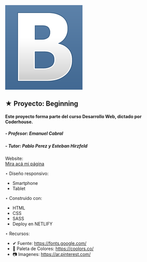 <img src="./img/../multimedia/readme.png">

 ## ★ Proyecto: Beginning
 ####  Este proyecto forma parte del curso Desarrollo Web, dictado por Coderhouse.

 #####   - Profesor: Emanuel Cabral
 #####   - Tutor: Pablo Perez y Esteban Hirzfeld

 Website:  
[Mira acá mi página](https://hibeginning.netlify.app/) 

 ⋆ Diseño responsivo:
   - Smartphone
   - Tablet

 ⋆ Construido con:
   - HTML
   - CSS
   - SASS
   - Deploy en NETLIFY


 ⋆ Recursos:
   - ✔  Fuente: https://fonts.google.com/
   - 🎨 Paleta de Colores: https://coolors.co/ 
   - 📷 Imagenes: https://ar.pinterest.com/
